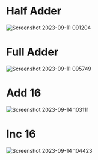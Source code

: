 # Half Adder
![Screenshot 2023-09-11 091204](https://github.com/k-46/nand2Tetris-part-1/assets/139456269/8e1c4024-0818-4038-a66c-aeb56536b7ad)
# Full Adder
![Screenshot 2023-09-11 095749](https://github.com/k-46/nand2Tetris-part-1/assets/139456269/06a65f91-17fa-4e24-ba8b-06ec38014175)
# Add 16
![Screenshot 2023-09-14 103111](https://github.com/k-46/nand2Tetris-part-1/assets/139456269/0548207f-29e6-49fa-ab9e-cf215d5ea31e)
# Inc 16
![Screenshot 2023-09-14 104423](https://github.com/k-46/nand2Tetris-part-1/assets/139456269/08667fea-b8b9-4bb8-8ac4-6f29bb946604)
